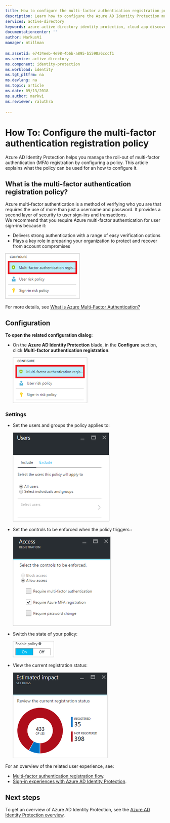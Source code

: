 ```yaml
---
title: How to configure the multi-factor authentication registration policy in Azure Active Directory Identity Protection | Microsoft Docs
description: Learn how to configure the Azure AD Identity Protection multi-factor authentication registration policy.
services: active-directory
keywords: azure active directory identity protection, cloud app discovery, managing applications, security, risk, risk level, vulnerability, security policy
documentationcenter: ''
author: MarkusVi
manager: mtillman

ms.assetid: e7434eeb-4e98-4b6b-a895-b5598a6cccf1
ms.service: active-directory
ms.component: identity-protection
ms.workload: identity
ms.tgt_pltfrm: na
ms.devlang: na
ms.topic: article
ms.date: 09/13/2018
ms.author: markvi
ms.reviewer: raluthra

---
```


# How To: Configure the multi-factor authentication registration policy

Azure AD Identity Protection helps you manage the roll-out of multi-factor authentication (MFA) registration by configuring a policy. This article explains what the policy can be used for an how to configure it.

## What is the multi-factor authentication registration policy?

Azure multi-factor authentication is a method of verifying who you are that requires the use of more than just a username and password. It provides a second layer of security to user sign-ins and transactions.  
We recommend that you require Azure multi-factor authentication for user sign-ins because it:

* Delivers strong authentication with a range of easy verification options
* Plays a key role in preparing your organization to protect and recover from account compromises

![User risk policy](./media/howto-mfa-policy/1019.png "User risk policy")

For more details, see [What is Azure Multi-Factor Authentication?](../authentication/multi-factor-authentication.md)

## Configuration

**To open the related configuration dialog**:

- On the **Azure AD Identity Protection** blade, in the **Configure** section, click **Multi-factor authentication registration**.

    ![MFA policy](./media/howto-mfa-policy/1019.png "MFA policy")

### Settings

* Set the users and groups the policy applies to:

    ![MFA policy](./media/howto-mfa-policy/1020.png "MFA policy")
* Set the controls to be enforced when the policy triggers::  

    ![MFA policy](./media/howto-mfa-policy/1021.png "MFA policy")
* Switch the state of your policy:

    ![MFA policy](./media/howto-mfa-policy/403.png "MFA policy")
* View the current registration status:

    ![MFA policy](./media/howto-mfa-policy/1022.png "MFA policy")

For an overview of the related user experience, see:

* [Multi-factor authentication registration flow](flows.md#multi-factor-authentication-registration).  
* [Sign-in experiences with Azure AD Identity Protection](flows.md).  



## Next steps

To get an overview of Azure AD Identity Protection, see the [Azure AD Identity Protection overview](overview.md).
